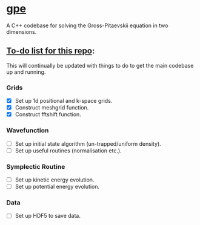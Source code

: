 # <u>gpe</u>
A C++ codebase for solving the Gross-Pitaevskii equation in two dimensions.

## <u>To-do list for this repo</u>:
This will continually be updated with things to do to get the main codebase up and running.

### Grids
- [x] Set up 1d positional and k-space grids.
- [x] Construct meshgrid function.
- [x] Construct fftshift function.

### Wavefunction
- [ ] Set up initial state algorithm (un-trapped/uniform density).
- [ ] Set up useful routines (normalisation etc.).

### Symplectic Routine
- [ ] Set up kinetic energy evolution.
- [ ] Set up potential energy evolution.

### Data
- [ ] Set up HDF5 to save data.
